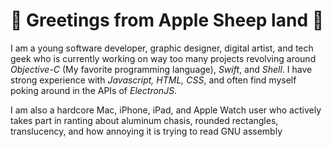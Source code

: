 # :apple: Greetings from Apple Sheep land :apple:

I am a young software developer, graphic designer, digital artist, and tech geek who is currently working on way too many projects revolving around _Objective-C_ (My favorite programming language), _Swift_, and _Shell_. I have strong experience with _Javascript, HTML,_ _CSS_, and often find myself poking around in the APIs of _ElectronJS_. 

I am also a hardcore Mac, iPhone, iPad, and Apple Watch user who actively takes part in ranting about aluminum chasis, rounded rectangles, translucency, and how annoying it is trying to read GNU assembly
